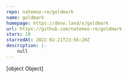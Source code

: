 ```yaml
---
repo: natemoo-re/goldmark
name: goldmark
homepage: https://deno.land/x/goldmark
url: https://github.com/natemoo-re/goldmark
stars: 19
starredAt: 2022-02-21T23:56:20Z
description: |-
    null
---
```


[object Object]
